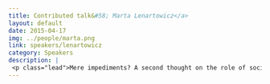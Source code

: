 ```yaml
---
title: Contributed talk&#58; Marta Lenartowicz</a>
layout: default
date: 2015-04-17
img: ../people/marta.png
link: speakers/lenartowicz
category: Speakers
description: |
 <p class="lead">Mere impediments? A second thought on the role of social boundaries in self-organisation of the global collective intelligence on the Earth </p>
---
```


